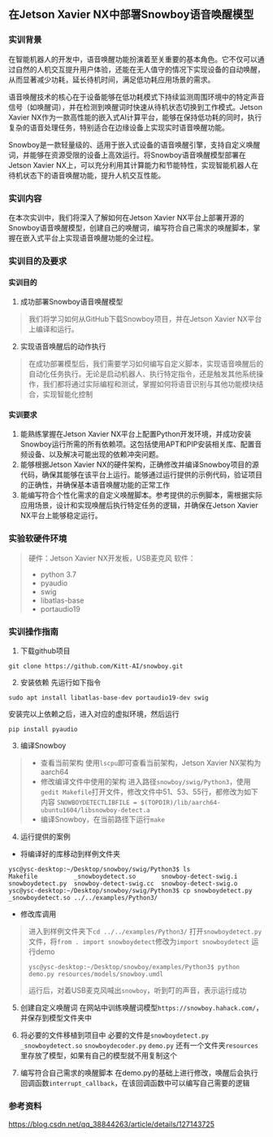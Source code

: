 ## 在Jetson Xavier NX中部署Snowboy语音唤醒模型
### 实训背景
在智能机器人的开发中，语音唤醒功能扮演着至关重要的基本角色。它不仅可以通过自然的人机交互提升用户体验，还能在无人值守的情况下实现设备的自动唤醒，从而显著减少功耗，延长待机时间，满足低功耗应用场景的需求。

语音唤醒技术的核心在于设备能够在低功耗模式下持续监测周围环境中的特定声音信号（如唤醒词），并在检测到唤醒词时快速从待机状态切换到工作模式。Jetson Xavier NX作为一款高性能的嵌入式AI计算平台，能够在保持低功耗的同时，执行复杂的语音处理任务，特别适合在边缘设备上实现实时语音唤醒功能。

Snowboy是一款轻量级的、适用于嵌入式设备的语音唤醒引擎，支持自定义唤醒词，并能够在资源受限的设备上高效运行。将Snowboy语音唤醒模型部署在Jetson Xavier NX上，可以充分利用其计算能力和节能特性，实现智能机器人在待机状态下的语音唤醒功能，提升人机交互性能。

### 实训内容

在本次实训中，我们将深入了解如何在Jetson Xavier NX平台上部署开源的Snowboy语音唤醒模型，创建自己的唤醒词，编写符合自己需求的唤醒脚本，掌握在嵌入式平台上实现语音唤醒功能的全过程。

### 实训目的及要求

#### 实训目的

1. 成功部署Snowboy语音唤醒模型 
> 我们将学习如何从GitHub下载Snowboy项目，并在Jetson Xavier NX平台上编译和运行。
2. 实现语音唤醒后的动作执行
> 在成功部署模型后，我们需要学习如何编写自定义脚本，实现语音唤醒后的自动化任务执行。无论是启动机器人、执行特定指令，还是触发其他系统操作，我们都将通过实际编程和测试，掌握如何将语音识别与其他功能模块结合，实现智能化控制
> 

#### 实训要求
1. 能熟练掌握在Jetson Xavier NX平台上配置Python开发环境，并成功安装Snowboy运行所需的所有依赖项。这包括使用APT和PIP安装相关库、配置音频设备、以及解决可能出现的依赖冲突问题。
2. 能够根据Jetson Xavier NX的硬件架构，正确修改并编译Snowboy项目的源代码，确保其能够在该平台上运行。能够通过运行提供的示例代码，验证项目的正确性，并确保基本语音唤醒功能的正常工作 
3. 能编写符合个性化需求的自定义唤醒脚本。参考提供的示例脚本，需根据实际应用场景，设计和实现唤醒后执行特定任务的逻辑，并确保在Jetson Xavier NX平台上能够稳定运行。

### 实验软硬件环境

> 硬件：Jetson Xavier NX开发板，USB麦克风
> 软件：
> - python 3.7
> - pyaudio
> - swig
> - libatlas-base
> - portaudio19

### 实训操作指南

1. 下载github项目
```shell
git clone https://github.com/Kitt-AI/snowboy.git
```
2. 安装依赖
先运行如下指令
```shell
sudo apt install libatlas-base-dev portaudio19-dev swig
```
安装完以上依赖之后，进入对应的虚拟环境，然后运行
```shell
pip install pyaudio
```
3. 编译Snowboy
> - 查看当前架构
> 使用`lscpu`即可查看当前架构，Jetson Xavier NX架构为aarch64
> - 修改编译文件中使用的架构
> 进入路径`snowboy/swig/Python3`，使用`gedit Makefile`打开文件，修改文件中51、53、55行，都修改为如下内容
> `SNOWBOYDETECTLIBFILE = $(TOPDIR)/lib/aarch64-ubuntu1604/libsnowboy-detect.a` 
> - 编译Snowboy，在当前路径下运行`make`
> 

4. 运行提供的案例
- 将编译好的库移动到样例文件夹
```shell
ysc@ysc-desktop:~/Desktop/snowboy/swig/Python3$ ls
Makefile          _snowboydetect.so       snowboy-detect-swig.i
snowboydetect.py  snowboy-detect-swig.cc  snowboy-detect-swig.o
ysc@ysc-desktop:~/Desktop/snowboy/swig/Python3$ cp snowboydetect.py _snowboydetect.so ../../examples/Python3/
```

- 修改库调用
>进入到样例文件夹下`cd ../../examples/Python3/`
>打开`snowboydetect.py`文件，将`from . import snowboydetect`修改为`import snowboydetect`
>运行demo
>
>```shell
>ysc@ysc-desktop:~/Desktop/snowboy/examples/Python3$ python demo.py resources/models/snowboy.umdl 
>```
>运行后，对着USB麦克风喊出`snowboy`，听到叮的声音，表示运行成功
>
5. 创建自定义唤醒词
在网站中训练唤醒词模型`https://snowboy.hahack.com/`，并保存到模型文件夹中

6. 将必要的文件移植到项目中
    必要的文件是`snowboydetect.py` `_snowboydetect.so` `snowboydecoder.py` `demo.py`
    还有一个文件夹`resources`里存放了模型，如果有自己的模型就不用复制这个

7. 编写符合自己需求的唤醒脚本
在demo.py的基础上进行修改，唤醒后会执行回调函数`interrupt_callback`，在该回调函数中可以编写自己需要的逻辑
### 参考资料
https://blog.csdn.net/qq_38844263/article/details/127143725
